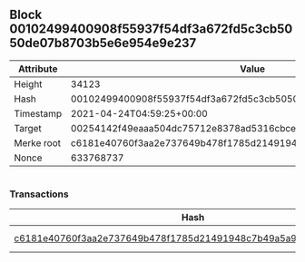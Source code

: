 ## Block 00102499400908f55937f54df3a672fd5c3cb5050de07b8703b5e6e954e9e237

Attribute | Value
--- | ---
Height | 34123
Hash | 00102499400908f55937f54df3a672fd5c3cb5050de07b8703b5e6e954e9e237
Timestamp | 2021-04-24T04:59:25+00:00
Target | 00254142f49eaaa504dc75712e8378ad5316cbcead634704b3734b6271167cc4
Merke root | c6181e40760f3aa2e737649b478f1785d21491948c7b49a5a94f7f3375c45e5c
Nonce | 633768737

```

```

### Transactions

Hash | Amount
--- | ---
[c6181e40760f3aa2e737649b478f1785d21491948c7b49a5a94f7f3375c45e5c](c6181e40760f3aa2e737649b478f1785d21491948c7b49a5a94f7f3375c45e5c.md) | 10.00000000 SKEPTI 
